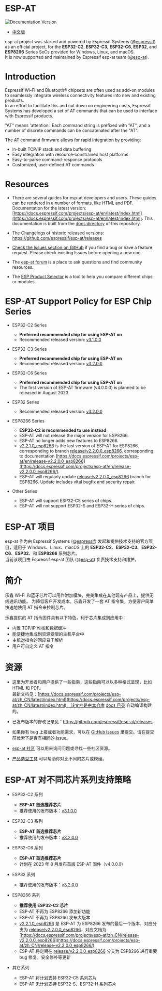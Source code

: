 # ESP-AT
[![Documentation Version](./docs/_static/at_doc_latest.svg)](https://docs.espressif.com/projects/esp-at/en/latest/)

- [中文版](#esp-at-项目)

esp-at project was started and powered by Espressif Systems (@[espressif](https://github.com/espressif/)) as an official project, for the **ESP32-C2**, **ESP32-C3**, **ESP32-C6**, **ESP32**, and **ESP8266** Series SoCs provided for Windows, Linux, and macOS.  
It is now supported and maintained by Espressif esp-at team (@[esp-at](https://github.com/espressif/esp-at)).

# Introduction
Espressif Wi-Fi and Bluetooth® chipsets are often used as add-on modules to seamlessly integrate wireless connectivity features into new and existing products.  
In an effort to facilitate this and cut down on engineering costs, Espressif Systems has developed a set of AT commands that can be used to interface with Espressif products.

"AT" means 'attention'. Each command string is prefixed with "AT", and a number of discrete commands can be concatenated after the "AT".

The AT command firmware allows for rapid integration by providing:

- In-built TCP/IP stack and data buffering
- Easy integration with resource-constrained host platforms
- Easy-to-parse command-response protocols
- Customized, user-defined AT commands

# Resources
- There are several guides for esp-at developers and users. These guides can be rendered in a number of formats, like HTML and PDF.  
  Documentation for the latest version: [https://docs.espressif.com/projects/esp-at/en/latest/index.html](https://docs.espressif.com/projects/esp-at/en/latest/index.html). This documentation is built from the [docs directory](https://github.com/espressif/esp-at/tree/master/docs) of this repository.

- The Changelogs of historic released versions: https://github.com/espressif/esp-at/releases

- [Check the Issues section on GitHub](https://github.com/espressif/esp-at/issues) if you find a bug or have a feature request. Please check existing Issues before opening a new one.

- The [esp-at forum](https://www.esp32.com/viewforum.php?f=42) is a place to ask questions and find community resources.

- The [ESP Product Selector](https://products.espressif.com/#/product-selector?language=en&names=) is a tool to help you compare different chips or modules.

# ESP-AT Support Policy for ESP Chip Series

- ESP32-C2 Series
  - **Preferred recommended chip for using ESP-AT on**
  - Recommended released version: [v3.1.0.0](https://github.com/espressif/esp-at/releases/tag/v3.1.0.0)

- ESP32-C3 Series
  - **Preferred recommended chip for using ESP-AT on**
  - Recommended released version: [v3.2.0.0](https://github.com/espressif/esp-at/releases/tag/v3.2.0.0)

- ESP32-C6 Series
  - **Preferred recommended chip for using ESP-AT on**
  - The first version of ESP-AT firmware (v4.0.0.0) is planned to be released in August 2023.

- ESP32 Series
  - Recommended released version: [v3.2.0.0](https://github.com/espressif/esp-at/releases/tag/v3.2.0.0)

- ESP8266 Series
  - **ESP32-C2 is recommended to use instead**
  - ESP-AT will not release the major version for ESP8266.
  - ESP-AT no longer adds new features to ESP8266.
  - [v2.2.1.0_esp8266](https://github.com/espressif/esp-at/releases/tag/v2.2.1.0_esp8266) is the last version of ESP-AT for ESP8266, corresponding to branch [release/v2.2.0.0_esp8266](https://github.com/espressif/esp-at/tree/release/v2.2.0.0_esp8266), corresponding to documentation [https://docs.espressif.com/projects/esp-at/en/release-v2.2.0.0_esp8266](https://docs.espressif.com/projects/esp-at/en/release-v2.2.0.0_esp8266/).
  - ESP-AT will regularly update [release/v2.2.0.0_esp8266](https://github.com/espressif/esp-at/tree/release/v2.2.0.0_esp8266) branch for ESP8266. Update includes vital bugfix and security repair.

- Other Series
  - ESP-AT will support ESP32-C5 series of chips.
  - ESP-AT will not support ESP32-S and ESP32-H series of chips.

# ESP-AT 项目
esp-at 作为由 Espressif Systems (@[espressif](https://github.com/espressif/)) 发起和提供技术支持的官方项目，适用于 Windows、Linux、macOS 上的 **ESP32-C2**、**ESP32-C3**、**ESP32-C6**、**ESP32**、和 **ESP8266** 系列芯片。  
当前该项目由 Espressif esp-at 团队 (@[esp-at](https://github.com/espressif/esp-at)) 负责技术支持和维护。  

# 简介
乐鑫 Wi-Fi 和蓝牙芯片可以用作附加模块，完美集成在其他现有产品上，提供无线通讯功能。
为降低客户开发成本，乐鑫开发了一套 AT 指令集，方便客户简单快速地使用 AT 指令来控制芯片。

乐鑫提供的 AT 指令固件具有以下特色，利于芯片集成到应用中：

- 内置 TCP/IP 堆栈和数据缓冲
- 能便捷地集成到资源受限的主机平台中
- 主机对指令的回应易于解析
- 用户可自定义 AT 指令

# 资源
- 这里为开发者和用户提供了一些指南，这些指南可以以多种格式呈现，比如 HTML 和 PDF。  
  最新文档见：[https://docs.espressif.com/projects/esp-at/zh_CN/latest/index.html](https://docs.espressif.com/projects/esp-at/zh_CN/latest/index.html)。该文档是由本仓库 [docs 目录](https://github.com/espressif/esp-at/tree/master/docs) 自动编译构建的。

- 已发布版本的修改记录见：https://github.com/espressif/esp-at/releases

- 如果你有 bug 上报或者功能需求，可以在 [GitHub Issues](https://github.com/espressif/esp-at/issues) 里提交。请在提交前检索下是否有相同的 Issue。

- [esp-at 社区](https://www.esp32.com/viewforum.php?f=34) 可以用来询问问题或寻找一些社区资源。

- [产品选型工具](https://products.espressif.com/#/product-selector?language=zh&names=) 可以帮助你对比不同的芯片或模组。

# ESP-AT 对不同芯片系列支持策略

- ESP32-C2 系列
  - **ESP-AT 首选推荐芯片**
  - 推荐使用的发布版本：[v3.1.0.0](https://github.com/espressif/esp-at/releases/tag/v3.1.0.0)

- ESP32-C3 系列
  - **ESP-AT 首选推荐芯片**
  - 推荐使用的发布版本：[v3.2.0.0](https://github.com/espressif/esp-at/releases/tag/v3.2.0.0)

- ESP32-C6 系列
  - **ESP-AT 首选推荐芯片**
  - 计划在 2023 年 8 月发布首版 ESP-AT 固件（v4.0.0.0）

- ESP32 系列
  - 推荐使用的发布版本：[v3.2.0.0](https://github.com/espressif/esp-at/releases/tag/v3.2.0.0)

- ESP8266 系列
  - **推荐使用 ESP32-C2 芯片**
  - ESP-AT 不再为 ESP8266 添加新功能
  - ESP-AT 不再为 ESP8266 发布大版本
  - [v2.2.1.0_esp8266](https://github.com/espressif/esp-at/releases/tag/v2.2.1.0_esp8266) 是 ESP-AT 为 ESP8266 发布的最后一个版本，对应分支为 [release/v2.2.0.0_esp8266](https://github.com/espressif/esp-at/tree/release/v2.2.0.0_esp8266)，对应文档为 [https://docs.espressif.com/projects/esp-at/zh_CN/release-v2.2.0.0_esp8266](https://docs.espressif.com/projects/esp-at/zh_CN/release-v2.2.0.0_esp8266/)
  - ESP-AT 将定期在 [release/v2.2.0.0_esp8266](https://github.com/espressif/esp-at/tree/release/v2.2.0.0_esp8266) 分支为 ESP8266 进行重要 bug 修复，安全修补等更新

- 其它系列
  - ESP-AT 将计划支持 ESP32-C5 系列芯片
  - ESP-AT 无计划支持 ESP32-S、ESP32-H 系列芯片
